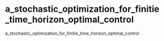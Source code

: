# a_stochastic_optimization_for_finitie_time_horizon_optimal_control
a_stochastic_optimization_for_finitie_time_horizon_optimal_control
